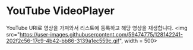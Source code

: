# YouTube VideoPlayer

YouTube URl로 영상을 가져와서 리스트에 등록하고 해당 영상을 재생합니다.
<img src="https://user-images.githubusercontent.com/59474775/128142241-202f2c56-17c9-4b42-bb86-3139a1ec559c.gif", width = 500>

